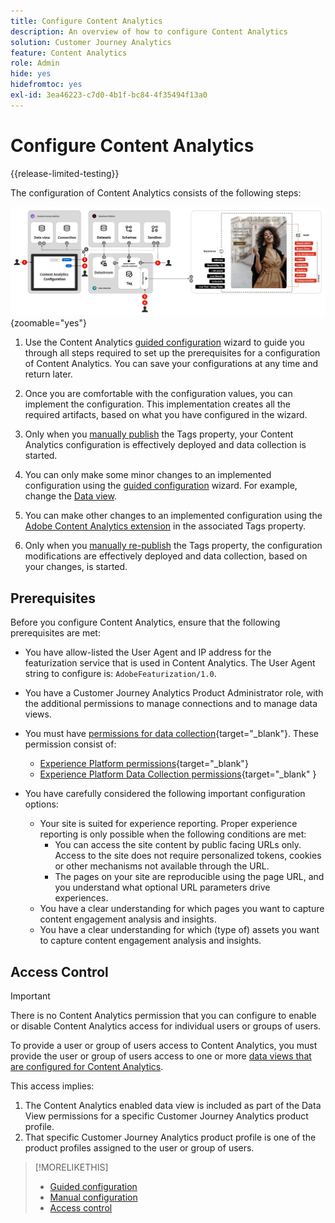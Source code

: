 ```yaml
---
title: Configure Content Analytics
description: An overview of how to configure Content Analytics
solution: Customer Journey Analytics
feature: Content Analytics
role: Admin
hide: yes
hidefromtoc: yes
exl-id: 3ea46223-c7d0-4b1f-bc84-4f35494f13a0
---
```

# Configure Content Analytics

{{release-limited-testing}}

The configuration of Content Analytics consists of the following steps:

![Configuration of Content Analytics](../assets/aca-configuration.svg){zoomable="yes"}

1. Use the Content Analytics [guided configuration](guided.md) wizard to guide you through all steps required to set up the prerequisites for a configuration of Content Analytics. You can save your configurations at any time and return later.
1. Once you are comfortable with the configuration values, you can implement the configuration. This implementation creates all the required artifacts, based on what you have configured in the wizard. 
1. Only when you [manually publish](manual.md) the Tags property, your Content Analytics configuration is effectively deployed and data collection is started.

1. You can only make some minor changes to an implemented configuration using the [guided configuration](guided.md) wizard. For example, change the [Data view](/help/data-views/data-views.md).
1. You can make other changes to an implemented configuration using the [Adobe Content Analytics extension](https://experienceleague.adobe.com/en/docs/experience-platform/tags/extensions/client/content-analytics/overview) in the associated Tags property.
1. Only when you [manually re-publish](manual.md) the Tags property, the configuration modifications are effectively deployed and data collection, based on your changes, is started.


## Prerequisites

Before you configure Content Analytics, ensure that the following prerequisites are met:

* You have allow-listed the User Agent and IP address for the featurization service that is used in Content Analytics. The User Agent string to configure is: <code>AdobeFeaturization/1.0</code>.
* You have a Customer Journey Analytics Product Administrator role, with the additional permissions to manage connections and to manage data views. 
* You must have [permissions for data collection](https://experienceleague.adobe.com/en/docs/experience-platform/collection/permissions){target="_blank"}. These permission consist of:
  * [Experience Platform permissions](https://experienceleague.adobe.com/en/docs/experience-platform/collection/permissions#adobe-experience-platform-permissions){target="_blank"}
  * [Experience Platform Data Collection permissions](https://experienceleague.adobe.com/en/docs/experience-platform/collection/permissions#adobe-experience-platform-data-collection-permissions){target="_blank" }
* You have carefully considered the following important configuration options:

  * Your site is suited for experience reporting. Proper experience reporting is only possible when the following conditions are met:
     * You can access the site content by public facing URLs only. Access to the site does not require personalized tokens, cookies or other mechanisms not available through the URL.
     * The pages on your site are reproducible using the page URL, and you understand what optional URL parameters drive experiences.
  * You have a clear understanding for which pages you want to capture content engagement analysis and insights.
  * You have a clear understanding for which (type of) assets you want to capture content engagement analysis and insights.


## Access Control

>[!IMPORTANT]
>
>There is no Content Analytics permission that you can configure to enable or disable Content Analytics access for individual users or groups of users.
>

To provide a user or group of users access to Content Analytics, you must provide the user or group of users access to one or more [data views that are configured for Content Analytics](guided.md#data-view).

This access implies:

1. The Content Analytics enabled data view is included as part of the Data View permissions for a specific Customer Journey Analytics product profile.
1. That specific Customer Journey Analytics product profile is one of the product profiles assigned to the user or group of users.

>[!MORELIKETHIS]
>
>* [Guided configuration](guided.md)
>* [Manual configuration](manual.md)
>* [Access control](/help/technotes/access-control.md)
>
